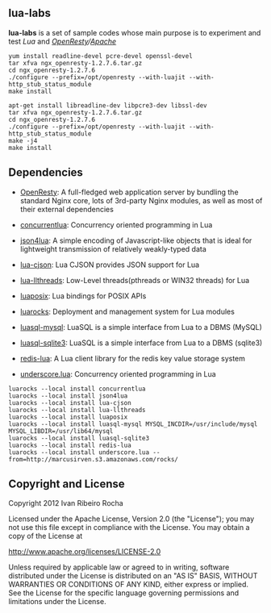 lua-labs
-----------

**lua-labs**  is a set of sample codes whose main purpose is to experiment and test *Lua* and *[OpenResty]/[Apache]*

```shell
yum install readline-devel pcre-devel openssl-devel
tar xfva ngx_openresty-1.2.7.6.tar.gz
cd ngx_openresty-1.2.7.6
./configure --prefix=/opt/openresty --with-luajit --with-http_stub_status_module
make install
```

```shell
apt-get install libreadline-dev libpcre3-dev libssl-dev
tar xfva ngx_openresty-1.2.7.6.tar.gz
cd ngx_openresty-1.2.7.6
./configure --prefix=/opt/openresty --with-luajit --with-http_stub_status_module
make -j4 
make install
```

Dependencies
-----------

* [OpenResty]: A full-fledged web application server by bundling the standard Nginx core, lots of 3rd-party Nginx modules, as well as most of their external dependencies

* [concurrentlua]: Concurrency oriented programming in Lua
* [json4lua]: A simple encoding of Javascript-like objects that is ideal for lightweight transmission of relatively weakly-typed data
* [lua-cjson]: Lua CJSON provides JSON support for Lua
* [lua-llthreads]: Low-Level threads(pthreads or WIN32 threads) for Lua
* [luaposix]: Lua bindings for POSIX APIs
* [luarocks]: Deployment and management system for Lua modules
* [luasql-mysql]: LuaSQL is a simple interface from Lua to a DBMS (MySQL)
* [luasql-sqlite3]: LuaSQL is a simple interface from Lua to a DBMS (sqlite3)
* [redis-lua]: A Lua client library for the redis key value storage system
* [underscore.lua]: Concurrency oriented programming in Lua

```shell
luarocks --local install concurrentlua
luarocks --local install json4lua 
luarocks --local install lua-cjson
luarocks --local install lua-llthreads
luarocks --local install luaposix
luarocks --local install luasql-mysql MYSQL_INCDIR=/usr/include/mysql MYSQL_LIBDIR=/usr/lib64/mysql
luarocks --local install luasql-sqlite3
luarocks --local install redis-lua
luarocks --local install underscore.lua --from=http://marcusirven.s3.amazonaws.com/rocks/
```

Copyright and License
---------------------
Copyright 2012 Ivan Ribeiro Rocha

Licensed under the Apache License, Version 2.0 (the "License");
you may not use this file except in compliance with the License.
You may obtain a copy of the License at

   http://www.apache.org/licenses/LICENSE-2.0

Unless required by applicable law or agreed to in writing, software
distributed under the License is distributed on an "AS IS" BASIS,
WITHOUT WARRANTIES OR CONDITIONS OF ANY KIND, either express or implied.
See the License for the specific language governing permissions and
limitations under the License.

[Apache]: http://httpd.apache.org/dev/devnotes.html
[OpenResty]: http://openresty.org/
[concurrentlua]: https://github.com/lefcha/concurrentlua
[json4lua]: http://json.luaforge.net/
[lua-cjson]: http://www.kyne.com.au/~mark/software/lua-cjson.php
[lua-llthreads]: http://github.com/Neopallium/lua-llthreads
[luaposix]: https://github.com/luaposix/luaposix
[luarocks]: http://luarocks.org/en
[luasql-mysql]: http://www.keplerproject.org/luasql/
[luasql-sqlite3]: http://www.keplerproject.org/luasql/
[redis-lua]: http://github.com/nrk/redis-lua
[underscore.lua]: http://mirven.github.io/underscore.lua/